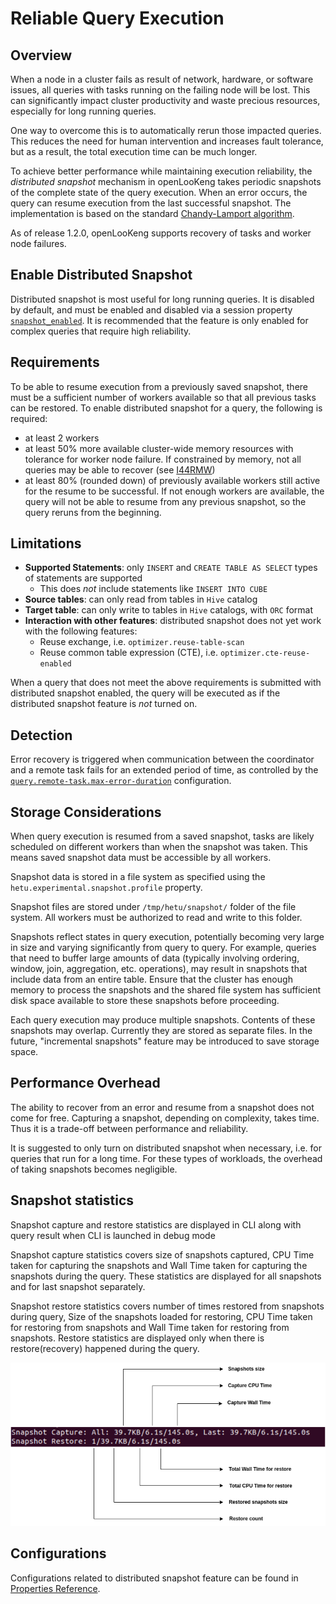 
# Reliable Query Execution

## Overview

When a node in a cluster fails as result of network, hardware, or software issues, all queries with tasks running on the failing node will be lost. This can significantly impact cluster productivity and waste precious resources, especially for long running queries.

One way to overcome this is to automatically rerun those impacted queries. This reduces the need for human intervention and increases fault tolerance, but as a result, the total execution time can be much longer.

To achieve better performance while maintaining execution reliability, the *distributed snapshot* mechanism in openLooKeng takes periodic snapshots of the complete state of the query execution. When an error occurs, the query can resume execution from the last successful snapshot. The implementation is based on the standard [Chandy-Lamport algorithm](https://en.wikipedia.org/wiki/Chandy%E2%80%93Lamport_algorithm).

As of release 1.2.0, openLooKeng supports recovery of tasks and worker node failures.

## Enable Distributed Snapshot

Distributed snapshot is most useful for long running queries. It is disabled by default, and must be enabled and disabled via a session property [`snapshot_enabled`](properties.html#snapshot_enabled). It is recommended that the feature is only enabled for complex queries that require high reliability.

## Requirements

To be able to resume execution from a previously saved snapshot, there must be a sufficient number of workers available so that all previous tasks can be restored. To enable distributed snapshot for a query, the following is required:
- at least 2 workers
- at least 50% more available cluster-wide memory resources with tolerance for worker node failure. If constrained by memory, not all queries may be able to recover (see [I44RMW](https://e.gitee.com/open_lookeng/issues/list?issue=I44RMW))
- at least 80% (rounded down) of previously available workers still active for the resume to be successful. If not enough workers are available, the query will not be able to
  resume from any previous snapshot, so the query reruns from the beginning.

## Limitations

- **Supported Statements**: only `INSERT` and `CREATE TABLE AS SELECT` types of statements are supported
   - This does *not* include statements like `INSERT INTO CUBE`
- **Source tables**: can only read from tables in `Hive` catalog
- **Target table**: can only write to tables in `Hive` catalogs, with `ORC` format
- **Interaction with other features**: distributed snapshot does not yet work with the following features:
   - Reuse exchange, i.e. `optimizer.reuse-table-scan`
   - Reuse common table expression (CTE), i.e. `optimizer.cte-reuse-enabled`

When a query that does not meet the above requirements is submitted with distributed snapshot enabled, the query will be executed as if the distributed snapshot feature is _not_ turned on.

## Detection

Error recovery is triggered when communication between the coordinator and a remote task fails for an extended period of time, as controlled by the [`query.remote-task.max-error-duration`](properties.html#queryremote-taskmax-error-duration) configuration.

## Storage Considerations

When query execution is resumed from a saved snapshot, tasks are likely scheduled on different workers than when the snapshot was taken. This means saved snapshot data must be accessible by all workers.

Snapshot data is stored in a file system as specified using the `hetu.experimental.snapshot.profile` property.

Snapshot files are stored under `/tmp/hetu/snapshot/` folder of the file system. All workers must be authorized to read and write to this folder.

Snapshots reflect states in query execution, potentially becoming very large in size and varying significantly from query to query. For example, queries that need to buffer large amounts of data (typically involving ordering, window, join, aggregation, etc. operations), may result in snapshots that include data from an entire table. Ensure that the cluster has enough memory to process the snapshots and the shared file system has sufficient disk space available to store these snapshots before proceeding.

Each query execution may produce multiple snapshots. Contents of these snapshots may overlap. Currently they are stored as separate files. In the future, "incremental snapshots" feature may be introduced to save storage space.

## Performance Overhead

The ability to recover from an error and resume from a snapshot does not come for free. Capturing a snapshot, depending on complexity, takes time. Thus it is a trade-off between performance and reliability.

It is suggested to only turn on distributed snapshot when necessary, i.e. for queries that run for a long time. For these types of workloads, the overhead of taking snapshots becomes negligible.

## Snapshot statistics

Snapshot capture and restore statistics are displayed in CLI along with query result when CLI is launched in debug mode

Snapshot capture statistics covers size of snapshots captured, CPU Time taken for capturing the snapshots and Wall Time taken for capturing the snapshots during the query.  These statistics are displayed for all snapshots and for last snapshot separately.

Snapshot restore statistics covers number of times restored from snapshots during query, Size of the snapshots loaded for restoring, CPU Time taken for restoring from snapshots and Wall Time taken for restoring from snapshots.  Restore statistics are displayed only when there is restore(recovery) happened during the query.

![](../images/snapshot_statistics.png)

## Configurations

Configurations related to distributed snapshot feature can be found in [Properties Reference](properties.html#distributed-snapshot).
